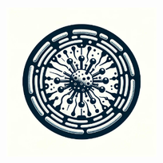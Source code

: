 <div style="display: flex; justify-content: center; align-items: center; height: 100vh;">
    <img width="300" height="300" src="https://raw.githubusercontent.com/farhadm1990/lambda_rector/main/pix/logo.jpg" alt="Logo">
</div>



# Lambda Rector
### An R package to correct relatvie abundance  of sequeneincg reads into 16S rRNA gene copy-number based on an internal Lambda Phage standard.

**This is the supporting package for paper DOIXXXXX**

# Installation

## 1. Install and library devtools pakcage on your machine
```R
if(
    !require("devtools")
    ){
        install.packages("devtools")
        }
library(
    devtools
    )
```



## 2. Download and install `lambda_rector`
```R
devtools::install_github(
    "farhadm1990/lambda_rector",
    dependencies=TRUE
    )
library(
    lambda.rector
    )
```

### Alternatively you can clone this repository

```bash
git clone https://github.com/farhadm1990/lambda_rector.git


devtools::install_local("./lambda_rector")


```


## 3. Creating a phyloseq object based on test dataset
```R
# In the test subdirecotry of lambda_rector you can find test dataset.
count = read.table(
    "./lambda.rector/tests/count_test.tsv"
    )
metadata = read.table(
    "./lambda.rector/tests/metadata_test.tsv"
    )

taxa = read.table(
    "./lambda.rector/tests/taxonomy.tsv", header = F
    ) %>% 
    column_to_rownames(
        "V1"
        ) %>% 
tidyr::separate( 
    col = "V2", sep = ";", 
    into = c("Kingdom", "Phylum", "Class", "Order", "Family", "Genus", "Species")
    ) %>% apply( 
        2, function(x){
            gsub("[a-zA-Z]+__", "", x)
        }
        ) # parssing the taxa column and tidying the names

#IMPORTANT: giving an arbiterary name to the lambda standard to be passed on to the function later. 

cbind(
    taxa[,1] %>% data.frame() %>% rename("."="king"), count
    ) %>% 
    group_by(king) %>% 
    summarise_all(sum)

taxa[taxa[,1]=="Unassigned",] <- "Lambda"

ps = phyloseq(
    otu_table(
        count, taxa_are_row = TRUE), 
        tax_table(as(taxa, "matrix")), 
        sample_data(metadata)
        )

```

## 4. Rinning `lambda_rector` function
```R
test_ps = lambda_rector(
                        ps, 
                          lambda_id = "Lambda",
                          singletone_threshold = 1, 
                          out_path = "./", 
                          negative_cont = NULL,
                          negative_filt = TRUE, 
                          rare_depth = 10000, 
                          taxa_level = "Kingdom", 
                          std_threshold = 1.48
                          )


# This will return a list of differnt phyloseq objects and saves the output plots



# Extracting the copy-corrected talbe
cbind(sample_data(test_ps$copy_corrected_ps), test_ps$copy_corrected_matrix) %>% 
data.frame() %>% 
rownames_to_column("barcodes") %>% 
select(-loaded_copy_lambda, -samp_id, -volum_mock, -volum_lambda) %>% 
group_by(barcodes, lambda_ng_ul, mock_ng_ul) %>% 
summarise_all(mean) 

```
## 3. Output examples

![plot1](https://github.com/farhadm1990/lambda_rector/blob/main/pix/plot_with_bad_samples.jpeg)
![plot1](https://github.com/farhadm1990/lambda_rector/blob/main/pix/plot_without_bad_samples.jpeg)
### Fig1. An example of filtering output by the package on suspicious samples.

![plot2](https://github.com/farhadm1990/lambda_rector/blob/main/pix/Order_relative.jpeg)

### Fig2. Relative abundance of 16S rRNA gene sequencing reads at order level in different Mock and Lambda concentrations.

![plot3](https://github.com/farhadm1990/lambda_rector/blob/main/pix/Order_copy_number.jpeg)

### Fig3. 16S rRNA gene Copy-number corrected reads at order level in different Mock and Lambda concentrations.